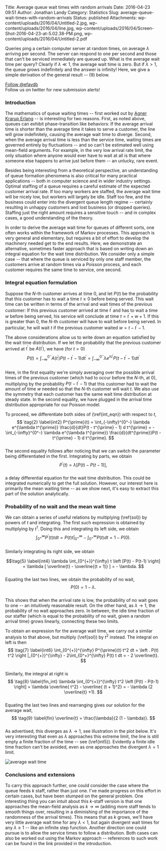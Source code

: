 Title: Average queue wait times with random arrivals
Date: 2016-04-23 09:51
Author: Jonathan Landy
Category: Statistics
Slug: average-queue-wait-times-with-random-arrivals
Status: published
Attachments: wp-content/uploads/2016/04/Untitled-2.jpg, wp-content/uploads/2016/04/line.jpg, wp-content/uploads/2016/04/Screen-Shot-2016-04-23-at-5.02.38-PM.png, wp-content/uploads/2016/04/Untitled-2.pdf

Queries ping a certain computer server at random times, on average $\lambda$ arriving per second. The server can respond to one per second and those that can't be serviced immediately are queued up. What is the average wait time per query? Clearly if $\lambda \ll 1$, the average wait time is zero. But if $\lambda > 1$, the queue grows indefinitely and the answer is infinity! Here, we give a simple derivation of the general result -- (9) below.

  
[Follow @efavdb](http://twitter.com/efavdb)  
Follow us on twitter for new submission alerts!

### Introduction

The mathematics of queue waiting times -- first worked out by [Agner Krarup Erlang](https://en.wikipedia.org/wiki/Erlang_(unit)) -- is interesting for two reasons. First, as noted above, queues can exhibit phase-transition like behaviors: If the average arrival time is shorter than the average time it takes to serve a customer, the line will grow indefinitely, causing the average wait time to diverge. Second, when the average arrival time is less than the service time, waiting times are governed entirely by fluctuations -- and so can't be estimated well using mean-field arguments. For example, in the very low arrival rate limit, the only situation where anyone would ever have to wait at all is that where someone else happens to arrive just before them -- an unlucky, rare event.

Besides being interesting from a theoretical perspective, an understanding of queue formation phenomena is also critical for many practical applications -- both in computer science and in wider industry settings. Optimal staffing of a queue requires a careful estimate of the expected customer arrival rate. If too many workers are staffed, the average wait time will be nicely low, but workers will largely be idle. Staff too few, and the business could enter into the divergent queue length regime -- certainly resulting in unhappy customers and lost business (or dropped queries). Staffing just the right amount requires a sensitive touch -- and in complex cases, a good understanding of the theory.

In order to derive the average wait time for queues of different sorts, one often works within the framework of Markov processes. This approach is very general and elementary, but requires a bit of effort to develop the machinery needed get to the end results. Here, we demonstrate an alternative, sometimes faster approach that is based on writing down an integral equation for the wait time distribution. We consider only a simple case -- that where the queue is serviced by only one staff member, the customers arrive at random times via a Poisson process, and each customer requires the same time to service, one second.

### Integral equation formulation

Suppose the $N$-th customer arrives at time $0$, and let $P(t)$ be the probability that this customer has to wait a time $t\geq 0$ before being served. This wait time can be written in terms of the arrival and wait times of the previous customer: If this previous customer arrived at time $t^{\prime}$ and has to wait a time $w$ before being served, his service will conclude at time $t = t^{\prime} + w + 1$. If this is greater than $0$, the $N$-th customer will have to wait before being served. In particular, he will wait $t$ if the previous customer waited $w = t - t^{\prime} - 1$.

The above considerations allow us to write down an equation satisfied by the wait time distribution. If we let the probability that the previous customer arrived at $t^{\prime}$ be $A(t^{\prime})$, we have (for $t > 0$)  
$$  
\tag{1} \label{int_eqn}  
P(t) = \int_{-\infty}^{0^-} A(t^{\prime}) P(t - t^{\prime} - 1) d t^{\prime}  
= \int_{-\infty}^{0^-} \lambda e^{\lambda t^{\prime}} P(t - t^{\prime} - 1) d t^{\prime}  
$$  
Here, in the first equality we're simply averaging over the possible arrival times of the previous customer (which had to occur before the $N$-th, at $0$), multiplying by the probability $P(t - t^{\prime} - 1)$ that this customer had to wait the amount of time $w$ needed so that the $N$-th customer will wait $t$. We also use the symmetry that each customer has the same wait time distribution at steady state. In the second equality, we have plugged in the arrival time distribution appropriate for our Poisson model.

To proceed, we differentiate both sides of (\ref{int_eqn}) with respect to $t$,  
$$ \tag{2} \label{int2}  
P^{\prime}(t) = \int_{-\infty}^{0^-} \lambda e^{\lambda t^{\prime}} \frac{d}{dt}P(t - t^{\prime} - 1) d t^{\prime} = - \int_{-\infty}^{0^-} \lambda e^{\lambda t^{\prime}} \frac{d}{dt^{\prime}}P(t - t^{\prime} - 1) d t^{\prime}.  
$$  
The second equality follows after noticing that we can switch the parameter being differentiated in the first. Integrating by parts, we obtain  
$$  
P^{\prime}(t) = \lambda \left [P(t) - P(t-1) \right], \tag{3} \label{sol}  
$$  
a delay differential equation for the wait time distribution. This could be integrated numerically to get the full solution. However, our interest here is primarily the mean waiting time -- as we show next, it's easy to extract this part of the solution analytically.

### Probability of no wait and the mean wait time

We can obtain a series of useful relations by multiplying (\ref{sol}) by powers of $t$ and integrating. The first such expression is obtained by multiplying by $t^1$. Doing this and integrating its left side, we obtain  
$$\tag{4} \label{int3}  
\int_{0^{+}}^{\infty} P^{\prime}(t) t dt = \left . P(t) t \right |_{0^{+}}^{\infty} - \int_{0^+}^{\infty} P(t) dt = 1 - P(0).  
$$  
Similarly integrating its right side, we obtain

$$\tag{5} \label{int4}  
\lambda \int_{0^{+}}^{\infty} t \left [P(t) - P(t-1) \right] = \lambda [ \overline{t} - \overline{(t + 1)} ] = - \lambda.  
$$  
Equating the last two lines, we obtain the probability of no wait,  
$$ \tag{6} \label{int5}  
P(0) = 1 - \lambda.  
$$  
This shows that when the arrival rate is low, the probability of no wait goes to one -- an intuitively reasonable result. On the other hand, as $\lambda \to 1$, the probability of no wait approaches zero. In between, the idle time fraction of our staffer (which is equal to the probability of no wait, given a random arrival time) grows linearly, connecting these two limits.

To obtain an expression for the average wait time, we carry out a similar analysis to that above, but multiply (\ref{sol}) by $t^2$ instead. The integral on left is then  
$$ \tag{7} \label{int6}  
\int_{0^{+}}^{\infty} P^{\prime}(t) t^2 dt = \left . P(t) t^2 \right |_{0^{+}}^{\infty} - 2\int_{0^+}^{\infty} P(t) t dt = - 2 \overline{t}.  
$$  
Similarly, the integral at right is  
$$ \tag{8} \label{fin_int}  
\lambda \int_{0^{+}}^{\infty} t^2 \left [P(t) - P(t-1) \right] = \lambda \overline{ t^2} - \overline{ (t + 1)^2} = - \lambda (2 \overline{t} +1).  
$$  
Equating the last two lines and rearranging gives our solution for the average wait,  
$$ \tag{9} \label{fin}  
\overline{t} = \frac{\lambda}{2 (1 - \lambda)}.  
$$  
As advertised, this diverges as $\lambda \to 1$, see illustration in the plot below. It's very interesting that even as $\lambda$ approaches this extreme limit, the line is still empty a finite fraction of the time -- see (\ref{int5}). Evidently a finite idle time fraction can't be avoided, even as one approaches the divergent $\lambda = 1$ limit.

![average wait time]({static}/wp-content/uploads/2016/04/Screen-Shot-2016-04-23-at-5.02.38-PM.png)

### Conclusions and extensions

To carry this approach further, one could consider the case where the queue feeds $k$ staff, rather than just one. I've made progress on this effort in certain cases, but have been stumped on the general problem. One interesting thing you can intuit about this $k$-staff version is that one approaches the mean-field analysis as $k\to \infty$ (adding more staff tends to smooth things over, resulting in a diminishing of the importance of the randomness of the arrival times). This means that as $k$ grows, we'll have very little average wait time for any $\lambda<1$, but again divergent wait times for any $\lambda \geq 1$ -- like an infinite step function. Another direction one could pursue is to allow the service times to follow a distribution. Both cases can also be worked out using the Markov approach -- references to such work can be found in the link provided in the introduction.
